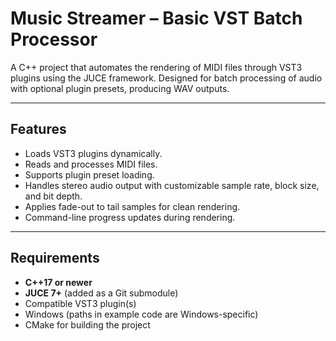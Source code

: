 # Music Streamer – Basic VST Batch Processor

A C++ project that automates the rendering of MIDI files through VST3 plugins using the JUCE framework. Designed for batch processing of audio with optional plugin presets, producing WAV outputs.

---

## Features

- Loads VST3 plugins dynamically.
- Reads and processes MIDI files.
- Supports plugin preset loading.
- Handles stereo audio output with customizable sample rate, block size, and bit depth.
- Applies fade-out to tail samples for clean rendering.
- Command-line progress updates during rendering.

---

## Requirements

- **C++17 or newer**
- **JUCE 7+** (added as a Git submodule)
- Compatible VST3 plugin(s)
- Windows (paths in example code are Windows-specific)
- CMake for building the project
